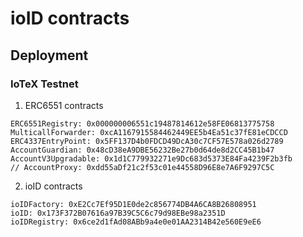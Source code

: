 # ioID contracts

## Deployment

### IoTeX Testnet

1. ERC6551 contracts

```
ERC6551Registry: 0x000000006551c19487814612e58FE06813775758
MulticallForwarder: 0xcA1167915584462449EE5b4Ea51c37fE81eCDCCD
ERC4337EntryPoint: 0x5FF137D4b0FDCD49DcA30c7CF57E578a026d2789
AccountGuardian: 0x48cD38eA9DBE56232Be27b0d64de8d2CC45B1b47
AccountV3Upgradable: 0x1d1C779932271e9Dc683d5373E84Fa4239F2b3fb
// AccountProxy: 0xdd55aDf21c2f53c01e44558D96E8e7A6F9297C5C
```

2. ioID contracts

```
ioIDFactory: 0xE2Cc7Ef95D1E0de2c856774DB4A6CA8B26808951
ioID: 0x173F372B07616a97B39C5C6c79d98EBe98a2351D
ioIDRegistry: 0x6ce2d1fAd08ABb9a4e0e01AA2314B42e560E9eE6
```
